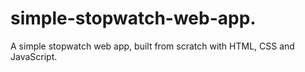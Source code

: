 # simple-stopwatch-web-app.
A simple stopwatch web app, built from scratch with HTML, CSS and JavaScript.
